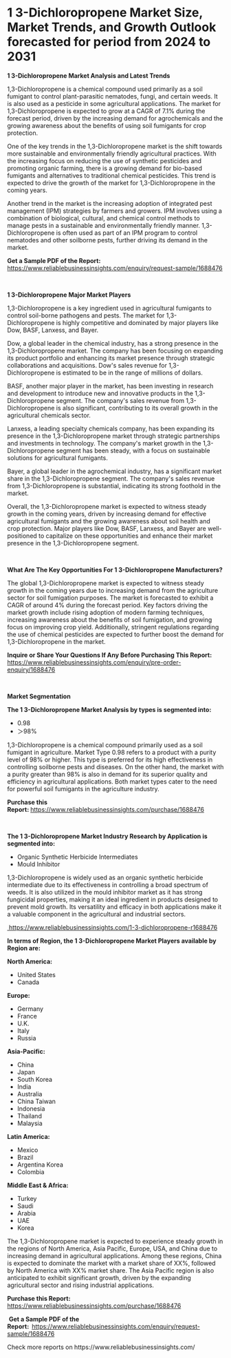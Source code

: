 <p><h1>1 3-Dichloropropene Market Size, Market Trends, and Growth Outlook forecasted for period from 2024 to 2031</h1></p><p><strong>1 3-Dichloropropene Market Analysis and Latest Trends</strong></p>
<p><p>1,3-Dichloropropene is a chemical compound used primarily as a soil fumigant to control plant-parasitic nematodes, fungi, and certain weeds. It is also used as a pesticide in some agricultural applications. The market for 1,3-Dichloropropene is expected to grow at a CAGR of 7.1% during the forecast period, driven by the increasing demand for agrochemicals and the growing awareness about the benefits of using soil fumigants for crop protection.</p><p>One of the key trends in the 1,3-Dichloropropene market is the shift towards more sustainable and environmentally friendly agricultural practices. With the increasing focus on reducing the use of synthetic pesticides and promoting organic farming, there is a growing demand for bio-based fumigants and alternatives to traditional chemical pesticides. This trend is expected to drive the growth of the market for 1,3-Dichloropropene in the coming years.</p><p>Another trend in the market is the increasing adoption of integrated pest management (IPM) strategies by farmers and growers. IPM involves using a combination of biological, cultural, and chemical control methods to manage pests in a sustainable and environmentally friendly manner. 1,3-Dichloropropene is often used as part of an IPM program to control nematodes and other soilborne pests, further driving its demand in the market.</p></p>
<p><strong>Get a Sample PDF of the Report:&nbsp;</strong> <a href="https://www.reliablebusinessinsights.com/enquiry/request-sample/1688476">https://www.reliablebusinessinsights.com/enquiry/request-sample/1688476</a></p>
<p>&nbsp;</p>
<p><strong>1 3-Dichloropropene Major Market Players</strong></p>
<p><p>1,3-Dichloropropene is a key ingredient used in agricultural fumigants to control soil-borne pathogens and pests. The market for 1,3-Dichloropropene is highly competitive and dominated by major players like Dow, BASF, Lanxess, and Bayer.</p><p>Dow, a global leader in the chemical industry, has a strong presence in the 1,3-Dichloropropene market. The company has been focusing on expanding its product portfolio and enhancing its market presence through strategic collaborations and acquisitions. Dow's sales revenue for 1,3-Dichloropropene is estimated to be in the range of millions of dollars.</p><p>BASF, another major player in the market, has been investing in research and development to introduce new and innovative products in the 1,3-Dichloropropene segment. The company's sales revenue from 1,3-Dichloropropene is also significant, contributing to its overall growth in the agricultural chemicals sector.</p><p>Lanxess, a leading specialty chemicals company, has been expanding its presence in the 1,3-Dichloropropene market through strategic partnerships and investments in technology. The company's market growth in the 1,3-Dichloropropene segment has been steady, with a focus on sustainable solutions for agricultural fumigants.</p><p>Bayer, a global leader in the agrochemical industry, has a significant market share in the 1,3-Dichloropropene segment. The company's sales revenue from 1,3-Dichloropropene is substantial, indicating its strong foothold in the market.</p><p>Overall, the 1,3-Dichloropropene market is expected to witness steady growth in the coming years, driven by increasing demand for effective agricultural fumigants and the growing awareness about soil health and crop protection. Major players like Dow, BASF, Lanxess, and Bayer are well-positioned to capitalize on these opportunities and enhance their market presence in the 1,3-Dichloropropene segment.</p></p>
<p>&nbsp;</p>
<p><strong>What Are The Key Opportunities For 1 3-Dichloropropene Manufacturers?</strong></p>
<p><p>The global 1,3-Dichloropropene market is expected to witness steady growth in the coming years due to increasing demand from the agriculture sector for soil fumigation purposes. The market is forecasted to exhibit a CAGR of around 4% during the forecast period. Key factors driving the market growth include rising adoption of modern farming techniques, increasing awareness about the benefits of soil fumigation, and growing focus on improving crop yield. Additionally, stringent regulations regarding the use of chemical pesticides are expected to further boost the demand for 1,3-Dichloropropene in the market.</p></p>
<p><strong>Inquire or Share Your Questions If Any Before Purchasing This Report:</strong> <a href="https://www.reliablebusinessinsights.com/enquiry/pre-order-enquiry/1688476">https://www.reliablebusinessinsights.com/enquiry/pre-order-enquiry/1688476</a></p>
<p>&nbsp;</p>
<p><strong>Market Segmentation</strong></p>
<p><strong>The 1 3-Dichloropropene Market Analysis by types is segmented into:</strong></p>
<p><ul><li>0.98</li><li>＞98%</li></ul></p>
<p><p>1,3-Dichloropropene is a chemical compound primarily used as a soil fumigant in agriculture. Market Type 0.98 refers to a product with a purity level of 98% or higher. This type is preferred for its high effectiveness in controlling soilborne pests and diseases. On the other hand, the market with a purity greater than 98% is also in demand for its superior quality and efficiency in agricultural applications. Both market types cater to the need for powerful soil fumigants in the agriculture industry.</p></p>
<p><strong>Purchase this Report:&nbsp;</strong><a href="https://www.reliablebusinessinsights.com/purchase/1688476">https://www.reliablebusinessinsights.com/purchase/1688476</a></p>
<p>&nbsp;</p>
<p><strong>The 1 3-Dichloropropene Market Industry Research by Application is segmented into:</strong></p>
<p><ul><li>Organic Synthetic Herbicide Intermediates</li><li>Mould Inhibitor</li></ul></p>
<p><p>1,3-Dichloropropene is widely used as an organic synthetic herbicide intermediate due to its effectiveness in controlling a broad spectrum of weeds. It is also utilized in the mould inhibitor market as it has strong fungicidal properties, making it an ideal ingredient in products designed to prevent mold growth. Its versatility and efficacy in both applications make it a valuable component in the agricultural and industrial sectors.</p></p>
<p><a href="https://www.reliablebusinessinsights.com/1-3-dichloropropene-r1688476">&nbsp;https://www.reliablebusinessinsights.com/1-3-dichloropropene-r1688476</a></p>
<p><strong>In terms of Region, the 1 3-Dichloropropene Market Players available by Region are:</strong></p>
<p>
    <p> <strong> North America: </strong>
        <ul>
            <li>United States</li>
            <li>Canada</li>
        </ul>
        </p> 
    <p> <strong> Europe: </strong>
        <ul>
            <li>Germany</li>
            <li>France</li>
            <li>U.K.</li>
            <li>Italy</li>
            <li>Russia</li>
        </ul>
        </p> 
    <p> <strong> Asia-Pacific: </strong>
        <ul>
            <li>China</li>
            <li>Japan</li>
            <li>South Korea</li>
            <li>India</li>
            <li>Australia</li>
            <li>China Taiwan</li>
            <li>Indonesia</li>
            <li>Thailand</li>
            <li>Malaysia</li>
        </ul>
        </p> 
    <p> <strong> Latin America: </strong>
        <ul>
            <li>Mexico</li>
            <li>Brazil</li>
            <li>Argentina Korea</li>
            <li>Colombia</li>
        </ul>
        </p> 
    <p> <strong> Middle East & Africa: </strong>
        <ul>
            <li>Turkey</li>
            <li>Saudi</li>
            <li>Arabia</li>
            <li>UAE</li>
            <li>Korea</li>
        </ul>
    </p>
    </p>
<p><p>The 1,3-Dichloropropene market is expected to experience steady growth in the regions of North America, Asia Pacific, Europe, USA, and China due to increasing demand in agricultural applications. Among these regions, China is expected to dominate the market with a market share of XX%, followed by North America with XX% market share. The Asia Pacific region is also anticipated to exhibit significant growth, driven by the expanding agricultural sector and rising industrial applications.</p></p>
<p><strong>Purchase this Report: </strong><a href="https://www.reliablebusinessinsights.com/purchase/1688476">https://www.reliablebusinessinsights.com/purchase/1688476</a></p>
<p>&nbsp;<strong>Get a Sample PDF of the Report:&nbsp;&nbsp;</strong><a href="https://www.reliablebusinessinsights.com/enquiry/request-sample/1688476">https://www.reliablebusinessinsights.com/enquiry/request-sample/1688476</a></p>
<p><strong></strong></p>
<p>Check more reports on https://www.reliablebusinessinsights.com/</p>